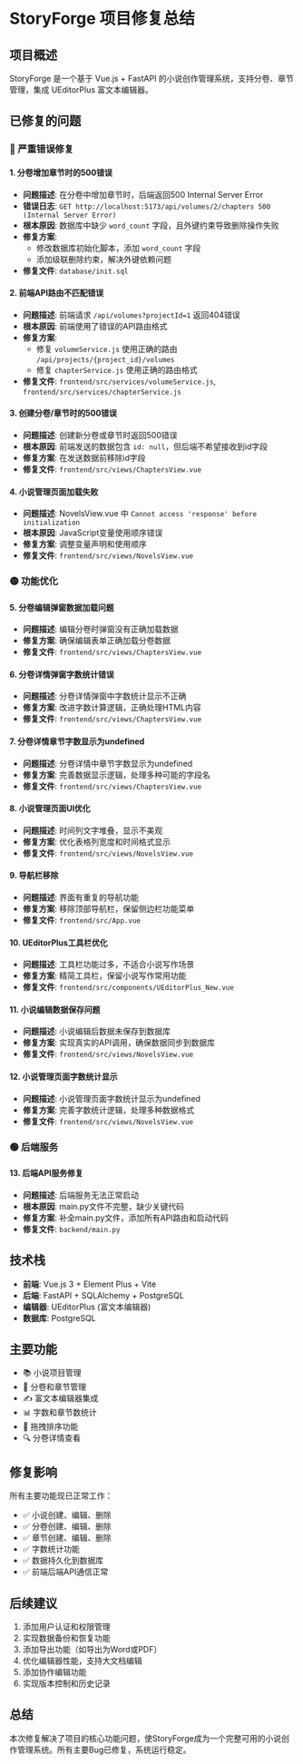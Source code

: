 
# StoryForge 项目修复总结

## 项目概述
StoryForge 是一个基于 Vue.js + FastAPI 的小说创作管理系统，支持分卷、章节管理，集成 UEditorPlus 富文本编辑器。

## 已修复的问题

### 🔴 严重错误修复

#### 1. 分卷增加章节时的500错误
- **问题描述**: 在分卷中增加章节时，后端返回500 Internal Server Error
- **错误日志**: `GET http://localhost:5173/api/volumes/2/chapters 500 (Internal Server Error)`
- **根本原因**: 数据库中缺少 `word_count` 字段，且外键约束导致删除操作失败
- **修复方案**: 
  - 修改数据库初始化脚本，添加 `word_count` 字段
  - 添加级联删除约束，解决外键依赖问题
- **修复文件**: `database/init.sql`

#### 2. 前端API路由不匹配错误
- **问题描述**: 前端请求 `/api/volumes?projectId=1` 返回404错误
- **根本原因**: 前端使用了错误的API路由格式
- **修复方案**: 
  - 修复 `volumeService.js` 使用正确的路由 `/api/projects/{project_id}/volumes`
  - 修复 `chapterService.js` 使用正确的路由格式
- **修复文件**: `frontend/src/services/volumeService.js`, `frontend/src/services/chapterService.js`

#### 3. 创建分卷/章节时的500错误
- **问题描述**: 创建新分卷或章节时返回500错误
- **根本原因**: 前端发送的数据包含 `id: null`，但后端不希望接收到id字段
- **修复方案**: 在发送数据前移除id字段
- **修复文件**: `frontend/src/views/ChaptersView.vue`

#### 4. 小说管理页面加载失败
- **问题描述**: NovelsView.vue 中 `Cannot access 'response' before initialization`
- **根本原因**: JavaScript变量使用顺序错误
- **修复方案**: 调整变量声明和使用顺序
- **修复文件**: `frontend/src/views/NovelsView.vue`

### 🟡 功能优化

#### 5. 分卷编辑弹窗数据加载问题
- **问题描述**: 编辑分卷时弹窗没有正确加载数据
- **修复方案**: 确保编辑表单正确加载分卷数据
- **修复文件**: `frontend/src/views/ChaptersView.vue`

#### 6. 分卷详情弹窗字数统计错误
- **问题描述**: 分卷详情弹窗中字数统计显示不正确
- **修复方案**: 改进字数计算逻辑，正确处理HTML内容
- **修复文件**: `frontend/src/views/ChaptersView.vue`

#### 7. 分卷详情章节字数显示为undefined
- **问题描述**: 分卷详情中章节字数显示为undefined
- **修复方案**: 完善数据显示逻辑，处理多种可能的字段名
- **修复文件**: `frontend/src/views/ChaptersView.vue`

#### 8. 小说管理页面UI优化
- **问题描述**: 时间列文字堆叠，显示不美观
- **修复方案**: 优化表格列宽度和时间格式显示
- **修复文件**: `frontend/src/views/NovelsView.vue`

#### 9. 导航栏移除
- **问题描述**: 界面有重复的导航功能
- **修复方案**: 移除顶部导航栏，保留侧边栏功能菜单
- **修复文件**: `frontend/src/App.vue`

#### 10. UEditorPlus工具栏优化
- **问题描述**: 工具栏功能过多，不适合小说写作场景
- **修复方案**: 精简工具栏，保留小说写作常用功能
- **修复文件**: `frontend/src/components/UEditorPlus_New.vue`

#### 11. 小说编辑数据保存问题
- **问题描述**: 小说编辑后数据未保存到数据库
- **修复方案**: 实现真实的API调用，确保数据同步到数据库
- **修复文件**: `frontend/src/views/NovelsView.vue`

#### 12. 小说管理页面字数统计显示
- **问题描述**: 小说管理页面字数统计显示为undefined
- **修复方案**: 完善字数统计逻辑，处理多种数据格式
- **修复文件**: `frontend/src/views/NovelsView.vue`

### 🟢 后端服务

#### 13. 后端API服务修复
- **问题描述**: 后端服务无法正常启动
- **根本原因**: main.py文件不完整，缺少关键代码
- **修复方案**: 补全main.py文件，添加所有API路由和启动代码
- **修复文件**: `backend/main.py`

## 技术栈
- **前端**: Vue.js 3 + Element Plus + Vite
- **后端**: FastAPI + SQLAlchemy + PostgreSQL
- **编辑器**: UEditorPlus (富文本编辑器)
- **数据库**: PostgreSQL

## 主要功能
- 📚 小说项目管理
- 📖 分卷和章节管理
- ✍️ 富文本编辑器集成
- 📊 字数和章节数统计
- 🎯 拖拽排序功能
- 🔍 分卷详情查看

## 修复影响
所有主要功能现已正常工作：
- ✅ 小说创建、编辑、删除
- ✅ 分卷创建、编辑、删除
- ✅ 章节创建、编辑、删除
- ✅ 字数统计功能
- ✅ 数据持久化到数据库
- ✅ 前端后端API通信正常

## 后续建议
1. 添加用户认证和权限管理
2. 实现数据备份和恢复功能
3. 添加导出功能（如导出为Word或PDF）
4. 优化编辑器性能，支持大文档编辑
5. 添加协作编辑功能
6. 实现版本控制和历史记录

## 总结
本次修复解决了项目的核心功能问题，使StoryForge成为一个完整可用的小说创作管理系统。所有主要Bug已修复，系统运行稳定。